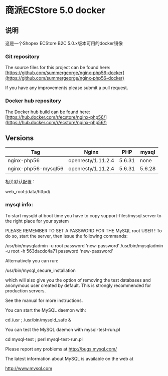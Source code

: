 # 商派ECStore 5.0 docker

## 说明
这是一个Shopex ECStore B2C 5.0.x版本可用的docker镜像

### Git repository
The source files for this project can be found here: [https://github.com/summergeorge/nginx-php56-docker](https://github.com/summergeorge/nginx-php56-docker)

If you have any improvements please submit a pull request.
### Docker hub repository
The Docker hub build can be found here: [https://hub.docker.com/r/ecstore/nginx-php56/](https://hub.docker.com/r/ecstore/nginx-php56/)

## Versions
| Tag | Nginx | PHP | mysql |
|-----|-------|-----|--------|
| nginx-php56 | openresty/1.11.2.4 | 5.6.31 | none |
| nginx-php56-mysql56   | openresty/1.11.2.4 | 5.6.31 | 5.6.28 |



相关默认配置：

web_root:/data/httpd/

### mysql info:

To start mysqld at boot time you have to copy
support-files/mysql.server to the right place for your system

PLEASE REMEMBER TO SET A PASSWORD FOR THE MySQL root USER !
To do so, start the server, then issue the following commands:

  /usr/bin/mysqladmin -u root password 'new-password'
  /usr/bin/mysqladmin -u root -h 563dacdc4a71 password 'new-password'

Alternatively you can run:

  /usr/bin/mysql_secure_installation

which will also give you the option of removing the test
databases and anonymous user created by default.  This is
strongly recommended for production servers.

See the manual for more instructions.

You can start the MySQL daemon with:

  cd /usr ; /usr/bin/mysqld_safe &

You can test the MySQL daemon with mysql-test-run.pl

  cd mysql-test ; perl mysql-test-run.pl

Please report any problems at http://bugs.mysql.com/

The latest information about MySQL is available on the web at

  http://www.mysql.com
